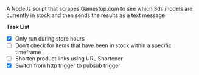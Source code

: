 A NodeJs script that scrapes Gamestop.com to see which 3ds models are currently in stock and then sends the results as a text message

**Task List**

- [X] Only run during store hours
- [ ] Don't check for items that have been in stock within a specific timeframe
- [ ] Shorten product links using URL Shortener
- [X] Switch from http trigger to pubsub trigger
